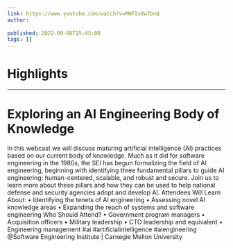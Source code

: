 ```yaml
---
link: https://www.youtube.com/watch?v=MNFIs8w7bnQ
author: 
   
published: 2022-09-08T15:45:00
tags: []
---
```

# Highlights


---
# Exploring an AI Engineering Body of Knowledge
In this webcast we will discuss maturing artificial intelligence (AI) practices based on our current body of knowledge. Much as it did for software engineering in the 1980s, the SEI has begun formalizing the field of AI engineering, beginning with identifying three fundamental pillars to guide AI engineering: human-centered, scalable, and robust and secure. Join us to learn more about these pillars and how they can be used to help national defense and security agencies adopt and develop AI. Attendees Will Learn About: • Identifying the tenets of AI engineering • Assessing novel AI knowledge areas • Expanding the reach of systems and software engineering Who Should Attend? • Government program managers • Acquisition officers • Military leadership • CTO leadership and equivalent • Engineering management #ai #artificialintelligence #aiengineering @Software Engineering Institute | Carnegie Mellon University